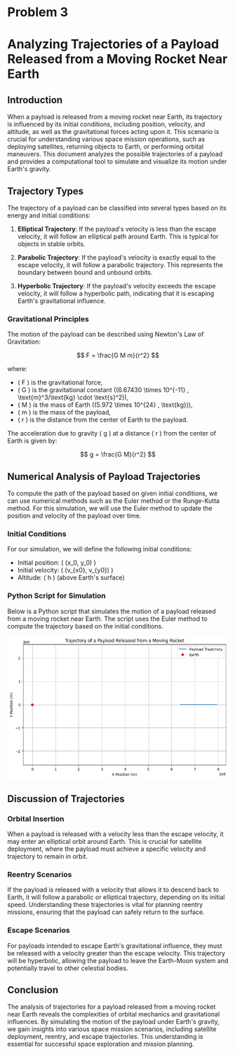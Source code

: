 # Problem 3
# Analyzing Trajectories of a Payload Released from a Moving Rocket Near Earth

## Introduction

When a payload is released from a moving rocket near Earth, its trajectory is influenced by its initial conditions, including position, velocity, and altitude, as well as the gravitational forces acting upon it. This scenario is crucial for understanding various space mission operations, such as deploying satellites, returning objects to Earth, or performing orbital maneuvers. This document analyzes the possible trajectories of a payload and provides a computational tool to simulate and visualize its motion under Earth's gravity.

## Trajectory Types

The trajectory of a payload can be classified into several types based on its energy and initial conditions:

1. **Elliptical Trajectory**: If the payload's velocity is less than the escape velocity, it will follow an elliptical path around Earth. This is typical for objects in stable orbits.

2. **Parabolic Trajectory**: If the payload's velocity is exactly equal to the escape velocity, it will follow a parabolic trajectory. This represents the boundary between bound and unbound orbits.

3. **Hyperbolic Trajectory**: If the payload's velocity exceeds the escape velocity, it will follow a hyperbolic path, indicating that it is escaping Earth's gravitational influence.

### Gravitational Principles

The motion of the payload can be described using Newton's Law of Gravitation:

$$
F = \frac{G M m}{r^2}
$$

where:
- \( F \) is the gravitational force,
- \( G \) is the gravitational constant (\(6.67430 \times 10^{-11} \, \text{m}^3/\text{kg} \cdot \text{s}^2\)),
- \( M \) is the mass of Earth (\(5.972 \times 10^{24} \, \text{kg}\)),
- \( m \) is the mass of the payload,
- \( r \) is the distance from the center of Earth to the payload.

The acceleration due to gravity \( g \) at a distance \( r \) from the center of Earth is given by:

$$
g = \frac{G M}{r^2}
$$

## Numerical Analysis of Payload Trajectories

To compute the path of the payload based on given initial conditions, we can use numerical methods such as the Euler method or the Runge-Kutta method. For this simulation, we will use the Euler method to update the position and velocity of the payload over time.

### Initial Conditions

For our simulation, we will define the following initial conditions:
- Initial position: \( (x_0, y_0) \)
- Initial velocity: \( (v_{x0}, v_{y0}) \)
- Altitude: \( h \) (above Earth's surface)

### Python Script for Simulation

Below is a Python script that simulates the motion of a payload released from a moving rocket near Earth. The script uses the Euler method to compute the trajectory based on the initial conditions.

![alt text](image-3.png)

## Discussion of Trajectories

### Orbital Insertion

When a payload is released with a velocity less than the escape velocity, it may enter an elliptical orbit around Earth. This is crucial for satellite deployment, where the payload must achieve a specific velocity and trajectory to remain in orbit.

### Reentry Scenarios

If the payload is released with a velocity that allows it to descend back to Earth, it will follow a parabolic or elliptical trajectory, depending on its initial speed. Understanding these trajectories is vital for planning reentry missions, ensuring that the payload can safely return to the surface.

### Escape Scenarios

For payloads intended to escape Earth's gravitational influence, they must be released with a velocity greater than the escape velocity. This trajectory will be hyperbolic, allowing the payload to leave the Earth-Moon system and potentially travel to other celestial bodies.

## Conclusion

The analysis of trajectories for a payload released from a moving rocket near Earth reveals the complexities of orbital mechanics and gravitational influences. By simulating the motion of the payload under Earth's gravity, we gain insights into various space mission scenarios, including satellite deployment, reentry, and escape trajectories. This understanding is essential for successful space exploration and mission planning.
